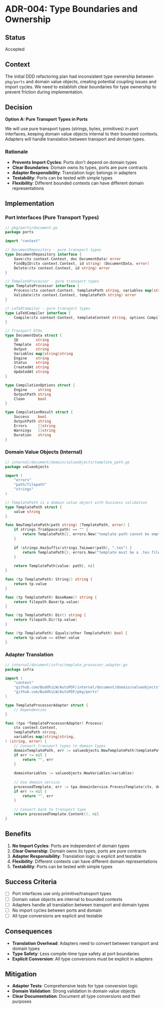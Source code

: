 # ADR-004: Type Boundaries and Ownership

## Status
Accepted

## Context
The initial DDD refactoring plan had inconsistent type ownership between `pkg/ports` and domain value objects, creating potential coupling issues and import cycles. We need to establish clear boundaries for type ownership to prevent friction during implementation.

## Decision

**Option A: Pure Transport Types in Ports**

We will use pure transport types (strings, bytes, primitives) in port interfaces, keeping domain value objects internal to their bounded contexts. Adapters will handle translation between transport and domain types.

### Rationale
- **Prevents Import Cycles**: Ports don't depend on domain types
- **Clear Boundaries**: Domain owns its types, ports are pure contracts
- **Adapter Responsibility**: Translation logic belongs in adapters
- **Testability**: Ports can be tested with simple types
- **Flexibility**: Different bounded contexts can have different domain representations

## Implementation

### Port Interfaces (Pure Transport Types)
```go
// pkg/ports/document.go
package ports

import "context"

// DocumentRepository - pure transport types
type DocumentRepository interface {
    Save(ctx context.Context, doc DocumentData) error
    FindByID(ctx context.Context, id string) (DocumentData, error)
    Delete(ctx context.Context, id string) error
}

// TemplateProcessor - pure transport types
type TemplateProcessor interface {
    Process(ctx context.Context, templatePath string, variables map[string]string) (string, error)
    Validate(ctx context.Context, templatePath string) error
}

// LaTeXCompiler - pure transport types
type LaTeXCompiler interface {
    Compile(ctx context.Context, templateContent string, options CompilationOptions) (CompilationResult, error)
}

// Transport DTOs
type DocumentData struct {
    ID        string
    Template  string
    Output    string
    Variables map[string]string
    Engine    string
    Status    string
    CreatedAt string
    UpdatedAt string
}

type CompilationOptions struct {
    Engine     string
    OutputPath string
    Clean      bool
}

type CompilationResult struct {
    Success    bool
    OutputPath string
    Errors     []string
    Warnings   []string
    Duration   string
}
```

### Domain Value Objects (Internal)
```go
// internal/document/domain/valueobjects/template_path.go
package valueobjects

import (
    "errors"
    "path/filepath"
    "strings"
)

// TemplatePath is a domain value object with business validation
type TemplatePath struct {
    value string
}

func NewTemplatePath(path string) (TemplatePath, error) {
    if strings.TrimSpace(path) == "" {
        return TemplatePath{}, errors.New("template path cannot be empty")
    }
    
    if !strings.HasSuffix(strings.ToLower(path), ".tex") {
        return TemplatePath{}, errors.New("template must be a .tex file")
    }
    
    return TemplatePath{value: path}, nil
}

func (tp TemplatePath) String() string {
    return tp.value
}

func (tp TemplatePath) BaseName() string {
    return filepath.Base(tp.value)
}

func (tp TemplatePath) Dir() string {
    return filepath.Dir(tp.value)
}

func (tp TemplatePath) Equals(other TemplatePath) bool {
    return tp.value == other.value
}
```

### Adapter Translation
```go
// internal/document/infra/template_processor_adapter.go
package infra

import (
    "context"
    "github.com/BuddhiLW/AutoPDF/internal/document/domain/valueobjects"
    "github.com/BuddhiLW/AutoPDF/pkg/ports"
)

type TemplateProcessorAdapter struct {
    // Dependencies
}

func (tpa *TemplateProcessorAdapter) Process(
    ctx context.Context, 
    templatePath string, 
    variables map[string]string,
) (string, error) {
    // Convert transport types to domain types
    domainTemplatePath, err := valueobjects.NewTemplatePath(templatePath)
    if err != nil {
        return "", err
    }
    
    domainVariables := valueobjects.NewVariables(variables)
    
    // Use domain service
    processedTemplate, err := tpa.domainService.ProcessTemplate(ctx, domainTemplatePath, domainVariables)
    if err != nil {
        return "", err
    }
    
    // Convert back to transport type
    return processedTemplate.Content(), nil
}
```

## Benefits

1. **No Import Cycles**: Ports are independent of domain types
2. **Clear Ownership**: Domain owns its types, ports are pure contracts
3. **Adapter Responsibility**: Translation logic is explicit and testable
4. **Flexibility**: Different contexts can have different domain representations
5. **Testability**: Ports can be tested with simple types

## Success Criteria

- [ ] Port interfaces use only primitive/transport types
- [ ] Domain value objects are internal to bounded contexts
- [ ] Adapters handle all translation between transport and domain types
- [ ] No import cycles between ports and domain
- [ ] All type conversions are explicit and testable

## Consequences

- **Translation Overhead**: Adapters need to convert between transport and domain types
- **Type Safety**: Less compile-time type safety at port boundaries
- **Explicit Conversion**: All type conversions must be explicit in adapters

## Mitigation

- **Adapter Tests**: Comprehensive tests for type conversion logic
- **Domain Validation**: Strong validation in domain value objects
- **Clear Documentation**: Document all type conversions and their purposes
